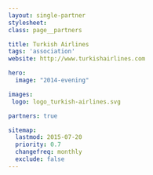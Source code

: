 ```yaml
---
layout: single-partner
stylesheet:
class: page__partners

title: Turkish Airlines
tags: 'association'
website: http://www.turkishairlines.com

hero:
  image: "2014-evening"

images:
 logo: logo_turkish-airlines.svg

partners: true

sitemap:
  lastmod: 2015-07-20
  priority: 0.7
  changefreq: monthly
  exclude: false
---
```

